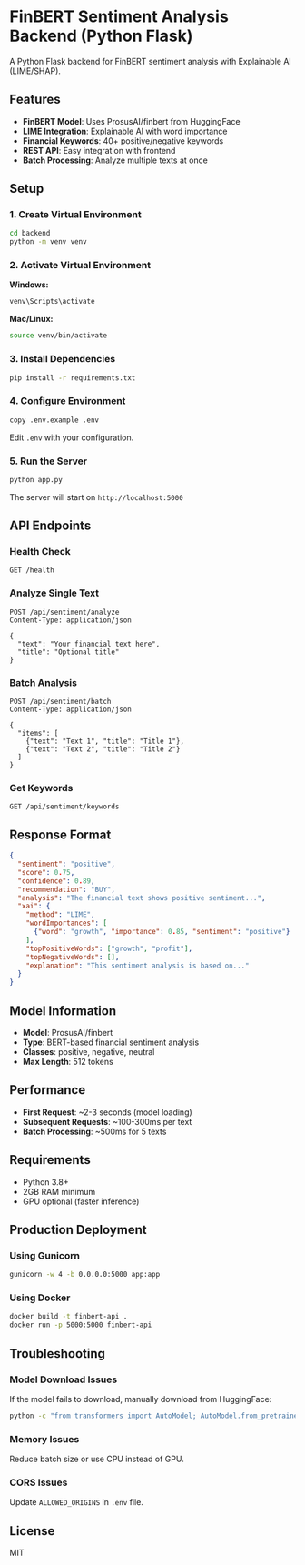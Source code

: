 # FinBERT Sentiment Analysis Backend (Python Flask)

A Python Flask backend for FinBERT sentiment analysis with Explainable AI (LIME/SHAP).

## Features

- **FinBERT Model**: Uses ProsusAI/finbert from HuggingFace
- **LIME Integration**: Explainable AI with word importance
- **Financial Keywords**: 40+ positive/negative keywords
- **REST API**: Easy integration with frontend
- **Batch Processing**: Analyze multiple texts at once

## Setup

### 1. Create Virtual Environment

```bash
cd backend
python -m venv venv
```

### 2. Activate Virtual Environment

**Windows:**
```bash
venv\Scripts\activate
```

**Mac/Linux:**
```bash
source venv/bin/activate
```

### 3. Install Dependencies

```bash
pip install -r requirements.txt
```

### 4. Configure Environment

```bash
copy .env.example .env
```

Edit `.env` with your configuration.

### 5. Run the Server

```bash
python app.py
```

The server will start on `http://localhost:5000`

## API Endpoints

### Health Check
```
GET /health
```

### Analyze Single Text
```
POST /api/sentiment/analyze
Content-Type: application/json

{
  "text": "Your financial text here",
  "title": "Optional title"
}
```

### Batch Analysis
```
POST /api/sentiment/batch
Content-Type: application/json

{
  "items": [
    {"text": "Text 1", "title": "Title 1"},
    {"text": "Text 2", "title": "Title 2"}
  ]
}
```

### Get Keywords
```
GET /api/sentiment/keywords
```

## Response Format

```json
{
  "sentiment": "positive",
  "score": 0.75,
  "confidence": 0.89,
  "recommendation": "BUY",
  "analysis": "The financial text shows positive sentiment...",
  "xai": {
    "method": "LIME",
    "wordImportances": [
      {"word": "growth", "importance": 0.85, "sentiment": "positive"}
    ],
    "topPositiveWords": ["growth", "profit"],
    "topNegativeWords": [],
    "explanation": "This sentiment analysis is based on..."
  }
}
```

## Model Information

- **Model**: ProsusAI/finbert
- **Type**: BERT-based financial sentiment analysis
- **Classes**: positive, negative, neutral
- **Max Length**: 512 tokens

## Performance

- **First Request**: ~2-3 seconds (model loading)
- **Subsequent Requests**: ~100-300ms per text
- **Batch Processing**: ~500ms for 5 texts

## Requirements

- Python 3.8+
- 2GB RAM minimum
- GPU optional (faster inference)

## Production Deployment

### Using Gunicorn

```bash
gunicorn -w 4 -b 0.0.0.0:5000 app:app
```

### Using Docker

```bash
docker build -t finbert-api .
docker run -p 5000:5000 finbert-api
```

## Troubleshooting

### Model Download Issues
If the model fails to download, manually download from HuggingFace:
```bash
python -c "from transformers import AutoModel; AutoModel.from_pretrained('ProsusAI/finbert')"
```

### Memory Issues
Reduce batch size or use CPU instead of GPU.

### CORS Issues
Update `ALLOWED_ORIGINS` in `.env` file.

## License

MIT
